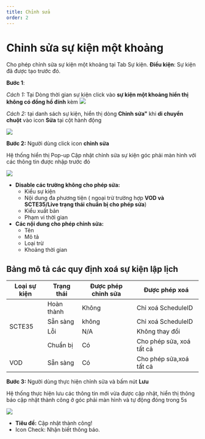 ```yaml
---
title: Chỉnh sửa
order: 2
---
```


# Chỉnh sửa sự kiện một khoảng
Cho phép chỉnh sửa sự kiện một khoảng tại Tab Sự kiện. **Điều kiện**: Sự kiện đã được tạo trước đó.

 **Bước 1**:

 *Cách 1:* Tại Dòng thời gian sự kiện click vào **sự kiện một khoảng hiển thị không có đồng hồ đính** kèm ![](../../images/Event_Onetime.png)

 *Cách 2:* tại danh sách sự kiện, hiển thị dòng **Chỉnh sửa"** khi **di chuyển chuột** vào icon **Sửa** tại cột hành động

  ![](../../images/Action_edit_event_list.png)

 **Bước 2:** Người dùng click icon **chỉnh sửa**

 Hệ thống hiển thị Pop-up Cập nhật chỉnh sửa sự kiện góc phải màn hình với các thông tin được nhập trước đó

 ![](../../images/Popup_edit_event_Onetime.png)

* **Disable các trường không cho phép sửa:**
    * Kiểu sự kiện
    * Nội dung đa phương tiện ( ngoại trừ trường hợp **VOD và SCTE35/Live trạng thái chuẩn bị cho phép sửa**)
    * Kiểu xuất bản
    * Phạm vi thời gian
* **Các nội dung cho phép chỉnh sửa:**
   * Tên
   * Mô tả
   * Loại trừ
   * Khoảng thời gian


## Bảng mô tả các quy định xoá sự kiện lập lịch


<table class="tg">
<thead>
  <tr>
    <th class="tg-0pky"><span style="font-weight:bold">Loại sự kiện</span></th>
    <th class="tg-0pky"><span style="font-weight:bold">Trạng thái</span></th>
    <th class="tg-0pky"><span style="font-weight:bold">Được phép chỉnh sửa</span></th>
    <th class="tg-0pky"><span style="font-weight:bold">Được phép xoá</span></th>
  </tr>
</thead>
<tbody>
  <tr>
    <td class="tg-0pky" rowspan="4">SCTE35</td>
    <td class="tg-0pky">Hoàn thành</td>
    <td class="tg-0pky">Không</td>
    <td class="tg-0pky">Chỉ xoá ScheduleID</td>
  </tr>
  <tr>
    <td class="tg-0pky">Sẵn sàng</td>
    <td class="tg-0pky">không</td>
    <td class="tg-0pky">Chỉ xoá ScheduleID</td>
  </tr>
  <tr>
    <td class="tg-0pky">Lỗi</td>
    <td class="tg-0pky">N/A</td>
    <td class="tg-0pky">Không thay đổi</td>
  </tr>
  <tr>
    <td class="tg-0pky">Chuẩn bị</td>
    <td class="tg-0pky">Có</td>
    <td class="tg-0pky">Cho phép sửa, xoá tất cả</td>
  </tr>
  <tr>
    <td class="tg-0pky">VOD</td>
    <td class="tg-0pky">Sẵn sàng</td>
    <td class="tg-0pky">Có</td>
    <td class="tg-0pky">Cho phép sửa,xoá tất cả</td>
  </tr>
</tbody>
</table>

 **Bước 3:** Người dùng thực hiện chỉnh sửa và bấm nút **Lưu**

  Hệ thống thực hiện lưu các thông tin mới vừa được cập nhật, hiển thị thông báo cập nhật thành công ở góc phải màn hình và tự động đóng trong 5s

  ![](../../images/Notice_success_edit_schedule.png)

 * **Tiêu đề:** Cập nhật thành công!
 * Icon Check: Nhận biết thông báo.